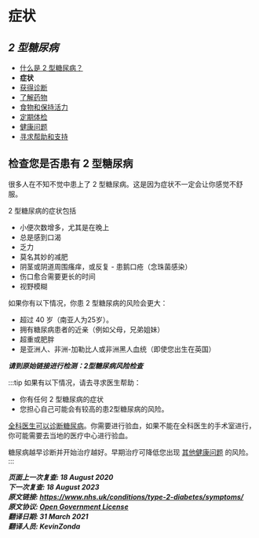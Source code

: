 <!-- type-2-diabetes -->

# **症状**

## *2 型糖尿病*

- [什么是 2 型糖尿病？](type-2-diabetes.md)
- **症状**
- [获得诊断](type-2-diabetes-getting-diagnosed.md)
- [了解药物](type-2-diabetes-understanding-medication.md)
- [食物和保持活力](type-2-diabetes-food-and-keeping-active.md)
- [定期体检](type-2-diabetes-going-regular-check-ups.md)
- [健康问题](type-2-diabetes-health-problems.md)
- [寻求帮助和支持](type-2-diabetes-finding-help-and-support.md)




## 检查您是否患有 2 型糖尿病
  
很多人在不知不觉中患上了 2 型糖尿病。这是因为症状不一定会让你感觉不舒服。

2 型糖尿病的症状包括

- 小便次数增多，尤其是在晚上
- 总是感到口渴
- 乏力
- 莫名其妙的减肥
- 阴茎或阴道周围瘙痒，或反复 - 患鹅口疮（念珠菌感染）
- 伤口愈合需要更长的时间
- 视野模糊

如果你有以下情况，你患 2 型糖尿病的风险会更大：

- 超过 40 岁（南亚人为25岁）。
- 拥有糖尿病患者的近亲（例如父母，兄弟姐妹）
- 超重或肥胖
- 是亚洲人、非洲-加勒比人或非洲黑人血统（即使您出生在英国）

***请到原始链接进行检测：2型糖尿病风险检查***

:::tip 如果有以下情况，请去寻求医生帮助：
- 你有任何 2 型糖尿病的症状
- 您担心自己可能会有较高的患2型糖尿病的风险。

[全科医生可以诊断糖尿病](type-2-diabetes-getting-diagnosed.md)。你需要进行验血，如果不能在全科医生的手术室进行，你可能需要去当地的医疗中心进行验血。

糖尿病越早诊断并开始治疗越好。早期治疗可降低您出现 [其他健康问题](type-2-diabetes-health-problems.md) 的风险。
:::


**_页面上一次复查: 18 August 2020  
下一次复查: 18 August 2023  
原文链接: <https://www.nhs.uk/conditions/type-2-diabetes/symptoms/>  
原文协议: [Open Government License](http://www.nationalarchives.gov.uk/doc/open-government-licence/version/3/)  
翻译日期: 31 March 2021  
翻译人员: KevinZonda_**